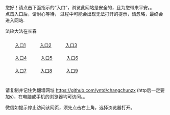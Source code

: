 您好！请点击下面指示的“入口”，浏览此网站是安全的，且为您带来平安。。 <br/>
点击入口后，请耐心等待， 过程中可能会出现无法打开的提示，请忽略，最终会进入网站. </br>

法轮大法在长春<br/>
<div style="padding:10px"><a style="margin:20px" target="_blank" href="https://d2wztff81s6pm3.cloudfront.net/2Qpsp?dcsxholo" id="ccLink1" rel="nofollow">入口1</a> <a target="_blank" style="margin:20px" href="https://d22a7o8nk31xgo.cloudfront.net/2Qpsp?ifxvwsjb" id="ccLink2" rel="nofollow">入口2</a> <a style="margin:20px" target="_blank" href="https://dj1t3j6xm3e1g.cloudfront.net/2Qpsp?rhfmz" id="ccLink3" rel="nofollow">入口3</a></div>

<div style="padding:10px" ><a style="margin:20px" target="_blank" href="https://d2wztff81s6pm3.cloudfront.net/2Qpsp?dcsxholo" id="ccLink4" rel="nofollow">入口4</a> <a style="margin:20px" href="https://d22a7o8nk31xgo.cloudfront.net/2Qpsp?ifxvwsjb" target="_blank" id="ccLink5" rel="nofollow">入口5</a> <a style="margin:20px" href="https://dj1t3j6xm3e1g.cloudfront.net/2Qpsp?rhfmz" target="_blank" id="ccLink6" rel="nofollow">入口6</a></div>

<div style="padding:10px"><a style="margin:20px" target="_blank" href="https://d2wztff81s6pm3.cloudfront.net/2Qpsp?dcsxholo" id="ccLink7" rel="nofollow">入口7</a> <a style="margin:20px" href="https://d22a7o8nk31xgo.cloudfront.net/2Qpsp?ifxvwsjb" target="_blank" id="ccLink8" rel="nofollow">入口8</a> <a style="margin:20px" target="_blank" href="https://dj1t3j6xm3e1g.cloudfront.net/2Qpsp?rhfmz" id="ccLink9" rel="nofollow">入口9</a></div>

<br/>



请复制并记住免翻墙网址 https://github.com/yntd/changchunzx (http后一定要加s)，在电脑或手机的浏览器均可访问。。<br/>

微信如提示停止访问该网页，须先点击右上角，选择浏览器打开。
